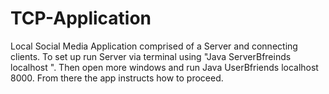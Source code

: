 # TCP-Application
Local Social Media Application comprised of a Server and connecting clients. To set up run Server via terminal using "Java ServerBfreinds localhost <number of clients>". Then open more windows and run Java UserBfriends localhost 8000. From there the app instructs how to proceed. 
